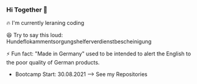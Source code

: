 ### Hi Together 👋

:fire: I'm currently leraning coding

:laughing: Try to say this loud: Hundeflokammentsorgungshelferverdienstbescheinigung

:zap: Fun fact: "Made in Germany" used to be intended to alert the English to the poor quality of German products.

- Bootcamp Start: 30.08.2021 --> See my Repositories

<!--
**GagaSissi/GagaSissi** is a ✨ _special_ ✨ repository because its `README.md` (this file) appears on your GitHub profile.

- 🌱 I’m currently learning coding
- 😄 Try to say this loud: Hundeflohkammentsorgungshelferverdienstbescheinigung
- ⚡ Fun fact: The slogan "Made in Germany" used to be intended to alert the English to the poor quality of German products.
